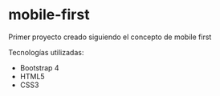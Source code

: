 # mobile-first

Primer proyecto creado siguiendo el concepto de mobile first

Tecnologías utilizadas:
* Bootstrap 4
* HTML5
* CSS3
